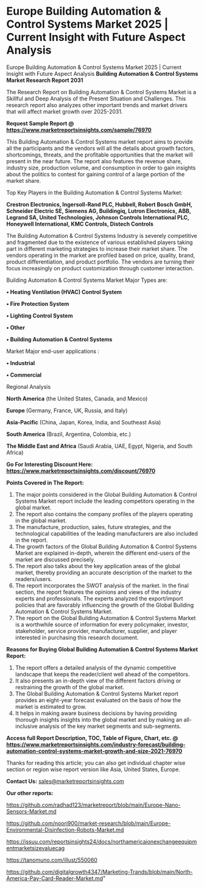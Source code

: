 # Europe Building Automation & Control Systems Market 2025 | Current Insight with Future Aspect Analysis
Europe Building Automation & Control Systems Market 2025 | Current Insight with Future Aspect Analysis
<strong>Building Automation & Control Systems Market Research Report 2031</strong>

The Research Report on Building Automation & Control Systems Market is a Skillful and Deep Analysis of the Present Situation and Challenges. This research report also analyzes other important trends and market drivers that will affect market growth over 2025-2031.

<strong>Request Sample Report @ <a href=https://www.marketreportsinsights.com/sample/76970>https://www.marketreportsinsights.com/sample/76970</a></strong>

This Building Automation & Control Systems market report aims to provide all the participants and the vendors will all the details about growth factors, shortcomings, threats, and the profitable opportunities that the market will present in the near future. The report also features the revenue share, industry size, production volume, and consumption in order to gain insights about the politics to contest for gaining control of a large portion of the market share.

Top Key Players in the Building Automation & Control Systems Market:

<strong>Crestron Electronics, Ingersoll-Rand PLC, Hubbell, Robert Bosch GmbH, Schneider Electric SE, Siemens AG, Buildingiq, Lutron Electronics, ABB, Legrand SA, United Technologies, Johnson Controls International PLC, Honeywell International, KMC Controls, Distech Controls</strong>

The Building Automation & Control Systems Industry is severely competitive and fragmented due to the existence of various established players taking part in different marketing strategies to increase their market share. The vendors operating in the market are profiled based on price, quality, brand, product differentiation, and product portfolio. The vendors are turning their focus increasingly on product customization through customer interaction.

Building Automation & Control Systems Market Major Types are:

<strong>• Heating Ventilation (HVAC) Control System

• Fire Protection System

• Lighting Control System

• Other

• Building Automation & Control Systems</strong>

Market Major end-user applications :

<strong>• Industrial

• Commercial</strong>

Regional Analysis

</u><strong><b>North America</b></strong> (the United States, Canada, and Mexico)

<strong><b>Europe </b></strong>(Germany, France, UK, Russia, and Italy)

<strong><b>Asia-Pacific</b></strong> (China, Japan, Korea, India, and Southeast Asia)

<strong><b>South America</b></strong> (Brazil, Argentina, Colombia, etc.)

<strong><b>The Middle East and Africa</b></strong> (Saudi Arabia, UAE, Egypt, Nigeria, and South Africa)

<strong>Go For Interesting Discount Here: <a href=https://www.marketreportsinsights.com/discount/76970>https://www.marketreportsinsights.com/discount/76970</a></strong>

<strong>Points Covered in The Report:</strong>
<ol>
  <li>The major points considered in the Global Building Automation & Control Systems Market report include the leading competitors operating in the global market.</li>
  <li>The report also contains the company profiles of the players operating in the global market.</li>
  <li>The manufacture, production, sales, future strategies, and the technological capabilities of the leading manufacturers are also included in the report.</li>
  <li>The growth factors of the Global Building Automation & Control Systems Market are explained in-depth, wherein the different end-users of the market are discussed precisely.</li>
  <li>The report also talks about the key application areas of the global market, thereby providing an accurate description of the market to the readers/users.</li>
  <li>The report incorporates the SWOT analysis of the market. In the final section, the report features the opinions and views of the industry experts and professionals. The experts analyzed the export/import policies that are favorably influencing the growth of the Global Building Automation & Control Systems Market.</li>
  <li>The report on the Global Building Automation & Control Systems Market is a worthwhile source of information for every policymaker, investor, stakeholder, service provider, manufacturer, supplier, and player interested in purchasing this research document.</li>
</ol>
<strong>Reasons for Buying Global Building Automation & Control Systems Market Report:</strong>

<ol>
  <li>The report offers a detailed analysis of the dynamic competitive landscape that keeps the reader/client well ahead of the competitors.</li>
  <li>It also presents an in-depth view of the different factors driving or restraining the growth of the global market.</li>
  <li>The Global Building Automation & Control Systems Market report provides an eight-year forecast evaluated on the basis of how the market is estimated to grow.</li>
  <li>It helps in making aware business decisions by having providing thorough insights insights into the global market and by making an all-inclusive analysis of the key market segments and sub-segments.</li>
</ol>
<strong>Access full Report Description, TOC, Table of Figure, Chart, etc. @ <a href=https://www.marketreportsinsights.com/industry-forecast/building-automation-control-systems-market-growth-and-size-2021-76970>https://www.marketreportsinsights.com/industry-forecast/building-automation-control-systems-market-growth-and-size-2021-76970</a></strong>


Thanks for reading this article; you can also get individual chapter wise section or region wise report version like Asia, United States, Europe.

<strong>Contact Us:</strong>
sales@marketreportsinsights.com

<strong>Our other reports:</strong>

<a href=https://github.com/radhad123/marketreport/blob/main/Europe-Nano-Sensors-Market.md>https://github.com/radhad123/marketreport/blob/main/Europe-Nano-Sensors-Market.md</a>

<a href=https://github.com/noori900/market-research/blob/main/Europe-Environmental-Disinfection-Robots-Market.md>https://github.com/noori900/market-research/blob/main/Europe-Environmental-Disinfection-Robots-Market.md</a>

<a href=https://issuu.com/reportsinsights24/docs/northamericaionexchangeequipmentmarketsizevaluecag>https://issuu.com/reportsinsights24/docs/northamericaionexchangeequipmentmarketsizevaluecag</a>

<a href=https://tanomuno.com/illust/550060>https://tanomuno.com/illust/550060</a>

<a href=https://github.com/digitalgrowth4347/Marketing-Trands/blob/main/North-America-Pay-Card-Reader-Market.md>https://github.com/digitalgrowth4347/Marketing-Trands/blob/main/North-America-Pay-Card-Reader-Market.md</a>"
